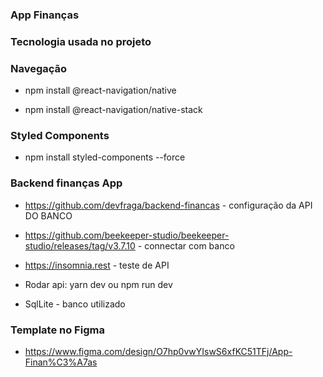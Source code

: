 ### App Finanças 

### Tecnologia usada no projeto 

### Navegação 

-  npm install @react-navigation/native

- npm install @react-navigation/native-stack

### Styled Components

- npm install styled-components --force

### Backend finanças App

- https://github.com/devfraga/backend-financas - configuração da API DO BANCO

- https://github.com/beekeeper-studio/beekeeper-studio/releases/tag/v3.7.10 - connectar com banco
 
- https://insomnia.rest - teste de API

- Rodar api: yarn dev ou npm run dev

- SqlLite - banco utilizado


### Template no Figma 

- https://www.figma.com/design/O7hp0vwYIswS6xfKC51TFj/App-Finan%C3%A7as